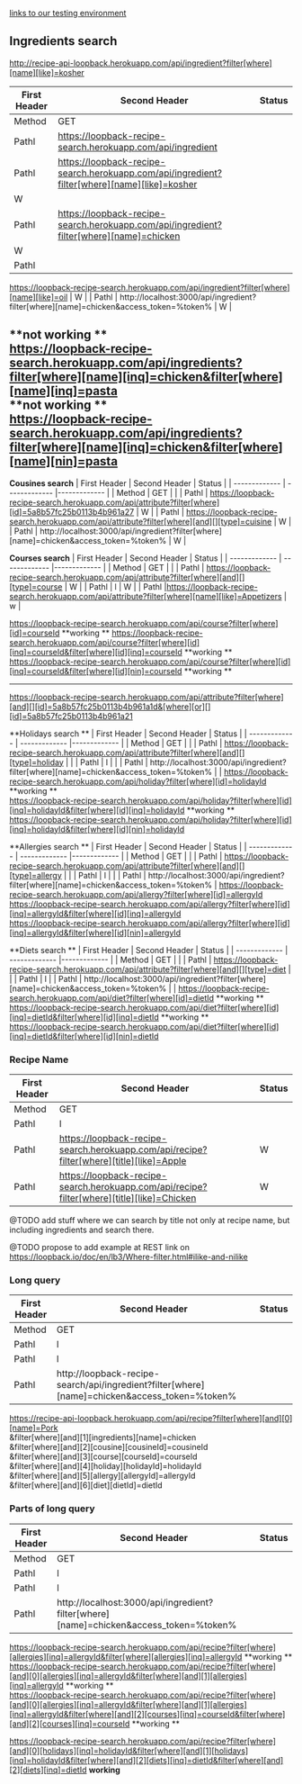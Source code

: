 
[links to our testing environment](https://loopback-recipe-search.herokuapp.com/explorer) 
## Ingredients search 


http://recipe-api-loopback.herokuapp.com/api/ingredient?filter[where][name][like]=kosher

| First Header  | Second Header | Status |
| ------------- | ------------- |------------- |
| Method  | GET  | |
| Pathl  | https://loopback-recipe-search.herokuapp.com/api/ingredient  | |
| Pathl  | https://loopback-recipe-search.herokuapp.com/api/ingredient?filter[where][name][like]=kosher
  | W |
| Pathl  | https://loopback-recipe-search.herokuapp.com/api/ingredient?filter[where][name]=chicken
  |  W |
| Pathl  | 
https://loopback-recipe-search.herokuapp.com/api/ingredient?filter[where][name][like]=oil
  | W |
| Pathl  | http://localhost:3000/api/ingredient?filter[where][name]=chicken&access_token=%token%  | W |

**not working **   
https://loopback-recipe-search.herokuapp.com/api/ingredients?filter[where][name][inq]=chicken&filter[where][name][inq]=pasta  
**not working **    
https://loopback-recipe-search.herokuapp.com/api/ingredients?filter[where][name][inq]=chicken&filter[where][name][nin]=pasta  
---





**Cousines search**
| First Header  | Second Header | Status |
| ------------- | ------------- |------------- |
| Method  | GET  |  | 
| Pathl  | https://loopback-recipe-search.herokuapp.com/api/attribute?filter[where][id]=5a8b57fc25b0113b4b961a27  | W |
| Pathl  | https://loopback-recipe-search.herokuapp.com/api/attribute?filter[where][and][][type]=cuisine  | W |
| Pathl  | http://localhost:3000/api/ingredient?filter[where][name]=chicken&access_token=%token%  | W |
 




**Courses search**
| First Header  | Second Header | Status |
| ------------- | ------------- |------------- |
| Method  | GET  | | 
| Pathl  | https://loopback-recipe-search.herokuapp.com/api/attribute?filter[where][and][][type]=course  | W |
| Pathl  | l  | W |
| Pathl  |https://loopback-recipe-search.herokuapp.com/api/attribute?filter[where][name][like]=Appetizers  | w |

https://loopback-recipe-search.herokuapp.com/api/course?filter[where][id]=courseId  **working **
https://loopback-recipe-search.herokuapp.com/api/course?filter[where][id][inq]=courseId&filter[where][id][inq]=courseId  **working **  
https://loopback-recipe-search.herokuapp.com/api/course?filter[where][id][inq]=courseId&filter[where][id][nin]=courseId  **working **

---
https://loopback-recipe-search.herokuapp.com/api/attribute?filter[where][and][][id]=5a8b57fc25b0113b4b961a1d&[where][or][][id]=5a8b57fc25b0113b4b961a21

**Holidays search **
| First Header  | Second Header | Status |
| ------------- | ------------- |------------- |
| Method  | GET  | |
| Pathl  | https://loopback-recipe-search.herokuapp.com/api/attribute?filter[where][and][][type]=holiday  | |
| Pathl  | l  | |
| Pathl  | http://localhost:3000/api/ingredient?filter[where][name]=chicken&access_token=%token%  | |
https://loopback-recipe-search.herokuapp.com/api/holiday?filter[where][id]=holidayId  **working **  
https://loopback-recipe-search.herokuapp.com/api/holiday?filter[where][id][inq]=holidayId&filter[where][id][inq]=holidayId  **working **  
https://loopback-recipe-search.herokuapp.com/api/holiday?filter[where][id][inq]=holidayId&filter[where][id][nin]=holidayId  

**Allergies search **
| First Header  | Second Header | Status |
| ------------- | ------------- |------------- |
| Method  | GET  | |
| Pathl  | https://loopback-recipe-search.herokuapp.com/api/attribute?filter[where][and][][type]=allergy  | |
| Pathl  | l  | |
| Pathl  | http://localhost:3000/api/ingredient?filter[where][name]=chicken&access_token=%token%  |
https://loopback-recipe-search.herokuapp.com/api/allergy?filter[where][id]=allergyId  
https://loopback-recipe-search.herokuapp.com/api/allergy?filter[where][id][inq]=allergyId&filter[where][id][inq]=allergyId  
https://loopback-recipe-search.herokuapp.com/api/allergy?filter[where][id][inq]=allergyId&filter[where][id][nin]=allergyId  

**Diets search **
| First Header  | Second Header | Status |
| ------------- | ------------- |------------- |
| Method  | GET  | |
| Pathl  | https://loopback-recipe-search.herokuapp.com/api/attribute?filter[where][and][][type]=diet  | |
| Pathl  | l  |
| Pathl  | http://localhost:3000/api/ingredient?filter[where][name]=chicken&access_token=%token%  | |
https://loopback-recipe-search.herokuapp.com/api/diet?filter[where][id]=dietId  **working **  
https://loopback-recipe-search.herokuapp.com/api/diet?filter[where][id][inq]=dietId&filter[where][id][inq]=dietId    **working **  
https://loopback-recipe-search.herokuapp.com/api/diet?filter[where][id][inq]=dietId&filter[where][id][nin]=dietId  


### Recipe Name
| First Header  | Second Header | Status |
| ------------- | ------------- |------------- |
| Method  | GET  | |
| Pathl  | l  | | 
| Pathl  | https://loopback-recipe-search.herokuapp.com/api/recipe?filter[where][title][like]=Apple  | W |
| Pathl  | https://loopback-recipe-search.herokuapp.com/api/recipe?filter[where][title][like]=Chicken  | W |
  

@TODO add stuff where we can search by title not only at recipe name, but including ingredients and search there.

@TODO propose to add example at REST link on https://loopback.io/doc/en/lb3/Where-filter.html#ilike-and-nilike  

### Long query
| First Header  | Second Header | Status |
| ------------- | ------------- |------------- |
| Method  | GET  | |
| Pathl  | l  | |
| Pathl  | l  | |
| Pathl  | http://loopback-recipe-search/api/ingredient?filter[where][name]=chicken&access_token=%token%  | |
https://recipe-api-loopback.herokuapp.com/api/recipe?filter[where][and][0][name]=Pork  
&filter[where][and][1][ingredients][name]=chicken  
&filter[where][and][2][cousine][cousineId]=cousineId  
&filter[where][and][3][course][courseId]=courseId  
&filter[where][and][4][holiday][holidayId]=holidayId  
&filter[where][and][5][allergy][allergyId]=allergyId  
&filter[where][and][6][diet][dietId]=dietId  


### Parts of long query
| First Header  | Second Header | Status |
| ------------- | ------------- |------------- |
| Method  | GET  | |
| Pathl  | l  | |
| Pathl  | l  | | 
| Pathl  | http://localhost:3000/api/ingredient?filter[where][name]=chicken&access_token=%token%  | |
https://loopback-recipe-search.herokuapp.com/api/recipe?filter[where][allergies][inq]=allergyId&filter[where][allergies][inq]=allergyId **working **  
https://loopback-recipe-search.herokuapp.com/api/recipe?filter[where][and][0][allergies][inq]=allergyId&filter[where][and][1][allergies][inq]=allergyId **working **  
https://loopback-recipe-search.herokuapp.com/api/recipe?filter[where][and][0][allergies][inq]=allergyId&filter[where][and][1][allergies][inq]=allergyId&filter[where][and][2][courses][inq]=courseId&filter[where][and][2][courses][inq]=courseId **working **  

https://loopback-recipe-search.herokuapp.com/api/recipe?filter[where][and][0][holidays][inq]=holidayId&filter[where][and][1][holidays][inq]=holidayId&filter[where][and][2][diets][inq]=dietId&filter[where][and][2][diets][inq]=dietId **working**  

